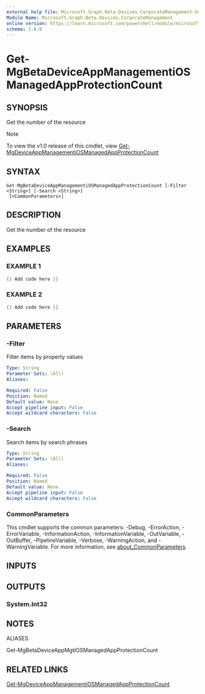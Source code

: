 ```yaml
---
external help file: Microsoft.Graph.Beta.Devices.CorporateManagement-help.xml
Module Name: Microsoft.Graph.Beta.Devices.CorporateManagement
online version: https://learn.microsoft.com/powershell/module/microsoft.graph.beta.devices.corporatemanagement/get-mgbetadeviceappmanagementiosmanagedappprotectioncount
schema: 2.0.0
---
```


# Get-MgBetaDeviceAppManagementiOSManagedAppProtectionCount

## SYNOPSIS
Get the number of the resource

> [!NOTE]
> To view the v1.0 release of this cmdlet, view [Get-MgDeviceAppManagementiOSManagedAppProtectionCount](/powershell/module/Microsoft.Graph.Devices.CorporateManagement/Get-MgDeviceAppManagementiOSManagedAppProtectionCount?view=graph-powershell-1.0)

## SYNTAX

```
Get-MgBetaDeviceAppManagementiOSManagedAppProtectionCount [-Filter <String>] [-Search <String>]
 [<CommonParameters>]
```

## DESCRIPTION
Get the number of the resource

## EXAMPLES

### EXAMPLE 1
```powershell
{{ Add code here }}
```

### EXAMPLE 2
```powershell
{{ Add code here }}
```

## PARAMETERS

### -Filter
Filter items by property values

```yaml
Type: String
Parameter Sets: (All)
Aliases:

Required: False
Position: Named
Default value: None
Accept pipeline input: False
Accept wildcard characters: False
```

### -Search
Search items by search phrases

```yaml
Type: String
Parameter Sets: (All)
Aliases:

Required: False
Position: Named
Default value: None
Accept pipeline input: False
Accept wildcard characters: False
```

### CommonParameters
This cmdlet supports the common parameters: -Debug, -ErrorAction, -ErrorVariable, -InformationAction, -InformationVariable, -OutVariable, -OutBuffer, -PipelineVariable, -Verbose, -WarningAction, and -WarningVariable. For more information, see [about_CommonParameters](http://go.microsoft.com/fwlink/?LinkID=113216).

## INPUTS

## OUTPUTS

### System.Int32
## NOTES

ALIASES

Get-MgBetaDeviceAppMgtiOSManagedAppProtectionCount

## RELATED LINKS
[Get-MgDeviceAppManagementiOSManagedAppProtectionCount](/powershell/module/Microsoft.Graph.Devices.CorporateManagement/Get-MgDeviceAppManagementiOSManagedAppProtectionCount?view=graph-powershell-1.0)
